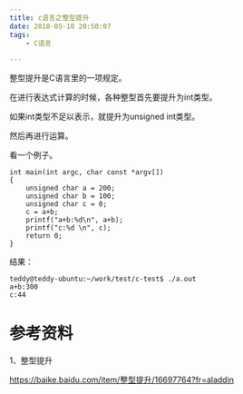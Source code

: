 ```yaml
---
title: c语言之整型提升
date: 2018-05-10 20:50:07
tags:
	- C语言

---
```




整型提升是C语言里的一项规定。

在进行表达式计算的时候，各种整型首先要提升为int类型。

如果int类型不足以表示，就提升为unsigned int类型。

然后再进行运算。

看一个例子。

```
int main(int argc, char const *argv[])
{
	unsigned char a = 200;
	unsigned char b = 100;
	unsigned char c = 0;
	c = a+b;
	printf("a+b:%d\n", a+b);
	printf("c:%d \n", c);
	return 0;
}
```

结果：

```
teddy@teddy-ubuntu:~/work/test/c-test$ ./a.out 
a+b:300
c:44 
```



# 参考资料

1、整型提升

https://baike.baidu.com/item/整型提升/16697764?fr=aladdin